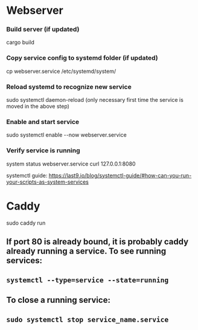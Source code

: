 # Webserver
### Build server (if updated)
cargo build
### Copy service config to systemd folder (if updated)
cp webserver.service /etc/systemd/system/
### Reload systemd to recognize new service
sudo systemctl daemon-reload (only necessary first time the service is moved in the above step) 
### Enable and start service
sudo systemctl enable --now webserver.service
### Verify service is running
system status webserver.service
curl 127.0.0.1:8080

systemctl guide: https://last9.io/blog/systemctl-guide/#how-can-you-run-your-scripts-as-system-services

# Caddy
sudo caddy run
## If port 80 is already bound, it is probably caddy already running a service. To see running services:
## `systemctl --type=service --state=running`
## To close a running service:
## `sudo systemctl stop service_name.service`


